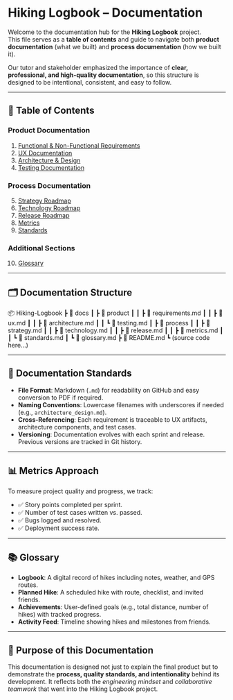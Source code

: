 # Hiking Logbook – Documentation

Welcome to the documentation hub for the **Hiking Logbook** project.  
This file serves as a **table of contents** and guide to navigate both **product documentation** (what we built) and **process documentation** (how we built it).  

Our tutor and stakeholder emphasized the importance of **clear, professional, and high-quality documentation**, so this structure is designed to be intentional, consistent, and easy to follow.

---

## 📖 Table of Contents

### Product Documentation
1. [Functional & Non-Functional Requirements](docs/product/requirements.md)
2. [UX Documentation](docs/product/ux.md)
3. [Architecture & Design](docs/product/architecture.md)
4. [Testing Documentation](docs/product/testing.md)

### Process Documentation
5. [Strategy Roadmap](docs/process/strategy.md)
6. [Technology Roadmap](docs/process/technology.md)
7. [Release Roadmap](docs/process/release.md)
8. [Metrics](docs/process/metrics.md)
9. [Standards](docs/process/standards.md)

### Additional Sections
10. [Glossary](docs/glossary.md)

---

## 🗂 Documentation Structure

📦 Hiking-Logbook
┣ 📂 docs
┃ ┣ 📂 product
┃ ┃ ┣ 📜 requirements.md
┃ ┃ ┣ 📜 ux.md
┃ ┃ ┣ 📜 architecture.md
┃ ┃ ┗ 📜 testing.md
┃ ┣ 📂 process
┃ ┃ ┣ 📜 strategy.md
┃ ┃ ┣ 📜 technology.md
┃ ┃ ┣ 📜 release.md
┃ ┃ ┣ 📜 metrics.md
┃ ┃ ┗ 📜 standards.md
┃ ┗ 📜 glossary.md
┣ 📜 README.md
┗ (source code here…)


---

## 📌 Documentation Standards

- **File Format**: Markdown (`.md`) for readability on GitHub and easy conversion to PDF if required.  
- **Naming Conventions**: Lowercase filenames with underscores if needed (e.g., `architecture_design.md`).  
- **Cross-Referencing**: Each requirement is traceable to UX artifacts, architecture components, and test cases.  
- **Versioning**: Documentation evolves with each sprint and release. Previous versions are tracked in Git history.  

---

## 📊 Metrics Approach

To measure project quality and progress, we track:
- ✅ Story points completed per sprint.  
- ✅ Number of test cases written vs. passed.  
- ✅ Bugs logged and resolved.  
- ✅ Deployment success rate.  

---

## 📚 Glossary

- **Logbook**: A digital record of hikes including notes, weather, and GPS routes.  
- **Planned Hike**: A scheduled hike with route, checklist, and invited friends.  
- **Achievements**: User-defined goals (e.g., total distance, number of hikes) with tracked progress.  
- **Activity Feed**: Timeline showing hikes and milestones from friends.  

---

## 🚀 Purpose of this Documentation

This documentation is designed not just to explain the final product but to demonstrate the **process, quality standards, and intentionality** behind its development. It reflects both the *engineering mindset* and *collaborative teamwork* that went into the Hiking Logbook project.


